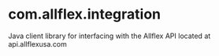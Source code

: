 # com.allflex.integration
Java client library for interfacing with the Allflex API located at api.allflexusa.com

